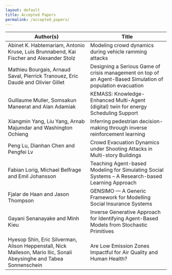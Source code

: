 ```yaml
---
layout: default
title: Accepted Papers
permalink: /accepted_papers/
---
```


| Author(s) | Title |
|-----------|-------|
| Abinet K. Habtemariam, Antonio Kruse, Luis Brunnabend, Kai Fischer and Alexander Stolz	|	Modeling crowd dynamics during vehicle ramming attacks
| Mathieu Bourgais, Arnaud Saval, Pierrick Tranouez, Eric Daudé and Olivier Gillet	|	Designing a Serious Game of crisis management on top of an Agent-Based Simulation of population evacuation
|	Guillaume Muller, Somsakun Maneerat and Alan Adamiak	|	KEMASS: Knowledge-Enhanced Multi-Agent (digital) twin for energy Scheduling Support
|	Xiangmin Yang, Liu Yang, Arnab Majumdar and Washington Ochieng	|	Inferring pedestrian decision-making through inverse reinforcement learning
|	Peng Lu, Dianhan Chen and Pengfei Lv	|	Crowd Evacuation Dynamics under Shooting Attacks in Multi-story Buildings
|	Fabian Lorig, Michael Belfrage and Emil Johansson	|	Teaching Agent-based Modeling for Simulating Social Systems – A Research-based Learning Approach
|	Fjalar de Haan and Jason Thompson	|	GENSIMO — A Generic Framework for Modelling Social Insurance Systems
|	Gayani Senanayake and Minh Kieu	|	Inverse Generative Approach for Identifying Agent-Based Models from Stochastic Primitives
|	Hyesop Shin, Eric Silverman, Alison Heppenstall, Nick Malleson, Mario Ilic, Sonali Abeysinghe and Tabea Sonnenschein	|	Are Low Emission Zones Impactful for Air Quality and Human Health?

